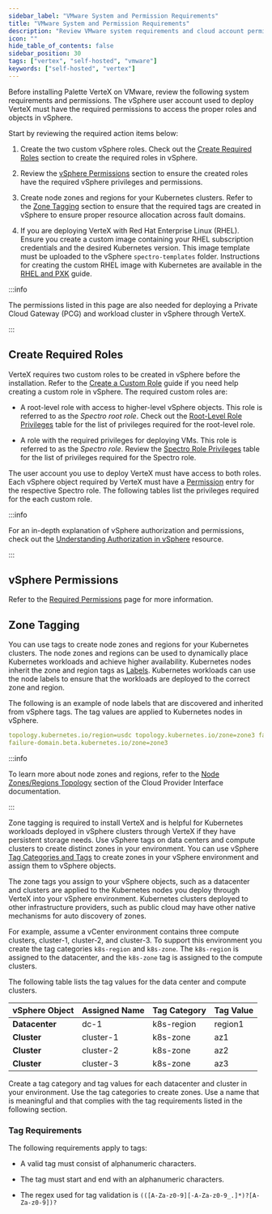 ```yaml
---
sidebar_label: "VMware System and Permission Requirements"
title: "VMware System and Permission Requirements"
description: "Review VMware system requirements and cloud account permissions."
icon: ""
hide_table_of_contents: false
sidebar_position: 30
tags: ["vertex", "self-hosted", "vmware"]
keywords: ["self-hosted", "vertex"]
---
```


Before installing Palette VerteX on VMware, review the following system requirements and permissions. The vSphere user
account used to deploy VerteX must have the required permissions to access the proper roles and objects in vSphere.

Start by reviewing the required action items below:

1. Create the two custom vSphere roles. Check out the [Create Required Roles](#create-required-roles) section to create
   the required roles in vSphere.

2. Review the [vSphere Permissions](#vsphere-permissions) section to ensure the created roles have the required vSphere
   privileges and permissions.

3. Create node zones and regions for your Kubernetes clusters. Refer to the [Zone Tagging](#zone-tagging) section to
   ensure that the required tags are created in vSphere to ensure proper resource allocation across fault domains.

4. If you are deploying VerteX with Red Hat Enterprise Linux (RHEL). Ensure you create a custom image containing your
   RHEL subscription credentials and the desired Kubernetes version. This image template must be uploaded to the vSphere
   `spectro-templates` folder. Instructions for creating the custom RHEL image with Kubernetes are available in the
   [RHEL and PXK](../../../byoos/image-builder/build-image-vmware/rhel-pxk.md) guide.

:::info

The permissions listed in this page are also needed for deploying a Private Cloud Gateway (PCG) and workload cluster in
vSphere through VerteX.

:::

## Create Required Roles

VerteX requires two custom roles to be created in vSphere before the installation. Refer to the
[Create a Custom Role](https://docs.vmware.com/en/VMware-vSphere/8.0/vsphere-security/GUID-18071E9A-EED1-4968-8D51-E0B4F526FDA3.html?hWord=N4IghgNiBcIE4HsIFMDOIC+Q)
guide if you need help creating a custom role in vSphere. The required custom roles are:

- A root-level role with access to higher-level vSphere objects. This role is referred to as the _Spectro root role_.
  Check out the
  [Root-Level Role Privileges](../../../clusters/data-center/vmware/permissions.md#spectro-root-role-privileges) table
  for the list of privileges required for the root-level role.

- A role with the required privileges for deploying VMs. This role is referred to as the _Spectro role_. Review the
  [Spectro Role Privileges](../../../clusters/data-center/vmware/permissions.md#spectro-role-privileges) table for the
  list of privileges required for the Spectro role.

The user account you use to deploy VerteX must have access to both roles. Each vSphere object required by VerteX must
have a
[Permission](https://docs.vmware.com/en/VMware-vSphere/6.5/com.vmware.vsphere.security.doc/GUID-4B47F690-72E7-4861-A299-9195B9C52E71.html)
entry for the respective Spectro role. The following tables list the privileges required for the each custom role.

:::info

For an in-depth explanation of vSphere authorization and permissions, check out the
[Understanding Authorization in vSphere](https://docs.vmware.com/en/VMware-vSphere/8.0/vsphere-security/GUID-74F53189-EF41-4AC1-A78E-D25621855800.html)
resource.

:::

## vSphere Permissions

Refer to the [Required Permissions](../../../clusters/data-center/vmware/permissions.md) page for more information.

## Zone Tagging

You can use tags to create node zones and regions for your Kubernetes clusters. The node zones and regions can be used
to dynamically place Kubernetes workloads and achieve higher availability. Kubernetes nodes inherit the zone and region
tags as [Labels](https://kubernetes.io/docs/concepts/overview/working-with-objects/labels/). Kubernetes workloads can
use the node labels to ensure that the workloads are deployed to the correct zone and region.

The following is an example of node labels that are discovered and inherited from vSphere tags. The tag values are
applied to Kubernetes nodes in vSphere.

```yaml hideClipboard
topology.kubernetes.io/region=usdc topology.kubernetes.io/zone=zone3 failure-domain.beta.kubernetes.io/region=usdc
failure-domain.beta.kubernetes.io/zone=zone3
```

:::info

To learn more about node zones and regions, refer to the
[Node Zones/Regions Topology](https://cloud-provider-vsphere.sigs.k8s.io/cloud_provider_interface.html) section of the
Cloud Provider Interface documentation.

:::

Zone tagging is required to install VerteX and is helpful for Kubernetes workloads deployed in vSphere clusters through
VerteX if they have persistent storage needs. Use vSphere tags on data centers and compute clusters to create distinct
zones in your environment. You can use vSphere
[Tag Categories and Tags](https://docs.vmware.com/en/VMware-vSphere/8.0/vsphere-vcenter-esxi-management/GUID-16422FF7-235B-4A44-92E2-532F6AED0923.html)
to create zones in your vSphere environment and assign them to vSphere objects.

The zone tags you assign to your vSphere objects, such as a datacenter and clusters are applied to the Kubernetes nodes
you deploy through VerteX into your vSphere environment. Kubernetes clusters deployed to other infrastructure providers,
such as public cloud may have other native mechanisms for auto discovery of zones.

For example, assume a vCenter environment contains three compute clusters, cluster-1, cluster-2, and cluster-3. To
support this environment you create the tag categories `k8s-region` and `k8s-zone`. The `k8s-region` is assigned to the
datacenter, and the `k8s-zone` tag is assigned to the compute clusters.

The following table lists the tag values for the data center and compute clusters.

| **vSphere Object** | **Assigned Name** | **Tag Category** | **Tag Value** |
| ------------------ | ----------------- | ---------------- | ------------- |
| **Datacenter**     | dc-1              | k8s-region       | region1       |
| **Cluster**        | cluster-1         | k8s-zone         | az1           |
| **Cluster**        | cluster-2         | k8s-zone         | az2           |
| **Cluster**        | cluster-3         | k8s-zone         | az3           |

Create a tag category and tag values for each datacenter and cluster in your environment. Use the tag categories to
create zones. Use a name that is meaningful and that complies with the tag requirements listed in the following section.

### Tag Requirements

The following requirements apply to tags:

- A valid tag must consist of alphanumeric characters.

- The tag must start and end with an alphanumeric characters.

- The regex used for tag validation is `(([A-Za-z0-9][-A-Za-z0-9_.]*)?[A-Za-z0-9])?`
